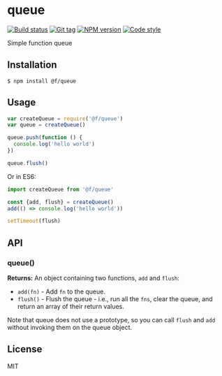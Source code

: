 
# queue

[![Build status][travis-image]][travis-url]
[![Git tag][git-image]][git-url]
[![NPM version][npm-image]][npm-url]
[![Code style][standard-image]][standard-url]

Simple function queue

## Installation

    $ npm install @f/queue

## Usage

```js
var createQueue = require('@f/queue')
var queue = createQueue()

queue.push(function () {
  console.log('hello world')
})

queue.flush()
```

Or in ES6:

```javascript
import createQueue from '@f/queue'

const {add, flush} = createQueue()
add(() => console.log('hello world'))

setTimeout(flush)
```

## API

### queue()

**Returns:** An object containing two functions, `add` and `flush`:

  * `add(fn)` - Add `fn` to the queue.
  * `flush()` - Flush the queue - i.e., run all the `fns`, clear the queue, and return an array of their return values.

Note that queue does not use a prototype, so you can call `flush` and `add` without invoking them on the queue object.



## License

MIT

[travis-image]: https://img.shields.io/travis/micro-js/queue.svg?style=flat-square
[travis-url]: https://travis-ci.org/micro-js/queue
[git-image]: https://img.shields.io/github/tag/micro-js/queue.svg?style=flat-square
[git-url]: https://github.com/micro-js/queue
[standard-image]: https://img.shields.io/badge/code%20style-standard-brightgreen.svg?style=flat-square
[standard-url]: https://github.com/feross/standard
[npm-image]: https://img.shields.io/npm/v/@f/queue.svg?style=flat-square
[npm-url]: https://npmjs.org/package/@f/queue
